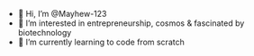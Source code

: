- 👋 Hi, I’m @Mayhew-123
- 👀 I’m interested in entrepreneurship, cosmos & fascinated by biotechnology
- 🌱 I’m currently learning to code from scratch


<!---
Mayhew-123/Mayhew-123 is a ✨ special ✨ repository because its `README.md` (this file) appears on your GitHub profile.
You can click the Preview link to take a look at your changes.
--->
